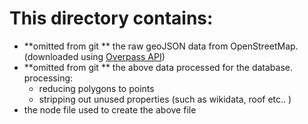# This directory contains:

- **omitted from git ** the raw geoJSON data from OpenStreetMap. (downloaded using [Overpass API](http://overpass-turbo.eu/))
- **omitted from git ** the above data processed for the database. processing:
  - reducing polygons to points
  - stripping out unused properties (such as wikidata, roof etc.. )
- the node file used to create the above file
